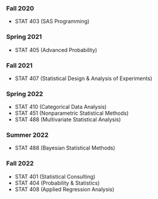 ### Fall 2020
- STAT 403 (SAS Programming)
### Spring 2021
- STAT 405 (Advanced Probability)
### Fall 2021
- STAT 407 (Statistical Design & Analysis of Experiments)
### Spring 2022
- STAT 410 (Categorical Data Analysis)
- STAT 451 (Nonparametric Statistical Methods)
- STAT 488 (Multivariate Statistical Analysis)
### Summer 2022
- STAT 488 (Bayesian Statistical Methods)
### Fall 2022
- STAT 401 (Statistical Consulting)
- STAT 404 (Probability & Statistics)
- STAT 408 (Applied Regression Analysis)
